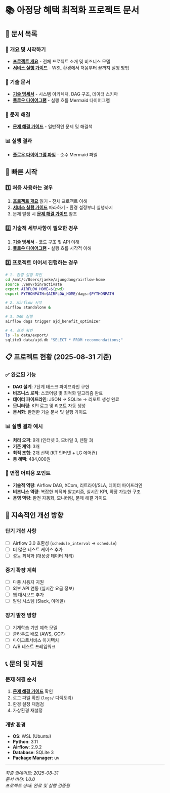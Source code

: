 # 📚 아정당 혜택 최적화 프로젝트 문서

## 📖 문서 목록

### 🎯 개요 및 시작하기
- **[프로젝트 개요](./project_overview.md)** - 전체 프로젝트 소개 및 비즈니스 모델
- **[서비스 실행 가이드](./service_execution_guide.md)** - WSL 환경에서 처음부터 끝까지 실행 방법

### 🔧 기술 문서
- **[기술 명세서](./technical_specification.md)** - 시스템 아키텍처, DAG 구조, 데이터 스키마
- **[플로우 다이어그램](./service_flow_diagram.md)** - 실행 흐름 Mermaid 다이어그램

### 🚨 문제 해결
- **[문제 해결 가이드](./troubleshooting_guide.md)** - 일반적인 문제 및 해결책

### 📊 실행 결과
- **[플로우 다이어그램 파일](./flow_diagram.mmd)** - 순수 Mermaid 파일

## 🚀 빠른 시작

### 1️⃣ 처음 사용하는 경우
1. **[프로젝트 개요](./project_overview.md)** 읽기 - 전체 프로젝트 이해
2. **[서비스 실행 가이드](./service_execution_guide.md)** 따라하기 - 환경 설정부터 실행까지
3. 문제 발생 시 **[문제 해결 가이드](./troubleshooting_guide.md)** 참조

### 2️⃣ 기술적 세부사항이 필요한 경우
1. **[기술 명세서](./technical_specification.md)** - 코드 구조 및 API 이해
2. **[플로우 다이어그램](./service_flow_diagram.md)** - 실행 흐름 시각적 이해

### 3️⃣ 프로젝트 이어서 진행하는 경우
```bash
# 1. 환경 설정 확인
cd /mnt/c/Users/jaeke/ajungdang/airflow-home
source .venv/bin/activate
export AIRFLOW_HOME=$(pwd)
export PYTHONPATH=$AIRFLOW_HOME/dags:$PYTHONPATH

# 2. Airflow 시작
airflow standalone &

# 3. DAG 실행
airflow dags trigger ajd_benefit_optimizer

# 4. 결과 확인
ls -la data/export/
sqlite3 data/ajd.db "SELECT * FROM recommendations;"
```

## 📋 프로젝트 현황 (2025-08-31 기준)

### ✅ 완료된 기능
- **DAG 설계**: 7단계 태스크 파이프라인 구현
- **비즈니스 로직**: 스코어링 및 최적화 알고리즘 완료
- **데이터 파이프라인**: JSON → SQLite → 리포트 생성 완료
- **모니터링**: KPI 로그 및 리포트 자동 생성
- **문서화**: 완전한 기술 문서 및 실행 가이드

### 📊 실행 결과 예시
- **처리 오퍼**: 9개 (인터넷 3, 모바일 3, 렌탈 3)
- **기존 계약**: 3개
- **최적 조합**: 2개 선택 (KT 인터넷 + LG 에어컨)
- **총 혜택**: 484,000원

### 🎯 면접 어피용 포인트
- **기술적 역량**: Airflow DAG, XCom, 리트라이/SLA, 데이터 파이프라인
- **비즈니스 역량**: 복잡한 최적화 알고리즘, 실시간 KPI, 확장 가능한 구조
- **운영 역량**: 완전 자동화, 모니터링, 문제 해결 가이드

## 🔄 지속적인 개선 방향

### 단기 개선 사항
- [ ] Airflow 3.0 호환성 (`schedule_interval` → `schedule`)
- [ ] 더 많은 테스트 케이스 추가
- [ ] 성능 최적화 (대용량 데이터 처리)

### 중기 확장 계획
- [ ] 다중 사용자 지원
- [ ] 외부 API 연동 (실시간 요금 정보)
- [ ] 웹 대시보드 추가
- [ ] 알림 시스템 (Slack, 이메일)

### 장기 발전 방향
- [ ] 기계학습 기반 예측 모델
- [ ] 클라우드 배포 (AWS, GCP)
- [ ] 마이크로서비스 아키텍처
- [ ] A/B 테스트 프레임워크

## 📞 문의 및 지원

### 문제 해결 순서
1. **[문제 해결 가이드](./troubleshooting_guide.md)** 확인
2. 로그 파일 확인 (`logs/` 디렉토리)
3. 환경 설정 재점검
4. 가상환경 재설정

### 개발 환경
- **OS**: WSL (Ubuntu)
- **Python**: 3.11
- **Airflow**: 2.9.2
- **Database**: SQLite 3
- **Package Manager**: uv

---
*최종 업데이트: 2025-08-31*  
*문서 버전: 1.0.0*  
*프로젝트 상태: 완료 및 실행 검증됨*
